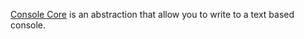 [Console Core](https://github.com/mtrupkin/console-core) is an abstraction that allow you to write to a text based console.
